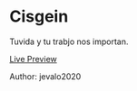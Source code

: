 # Cisgein

Tuvida y tu trabjo nos importan.



[Live Preview](https://github.com/Jevalo2020/catalogo-soy-esencial)


Author: jevalo2020
